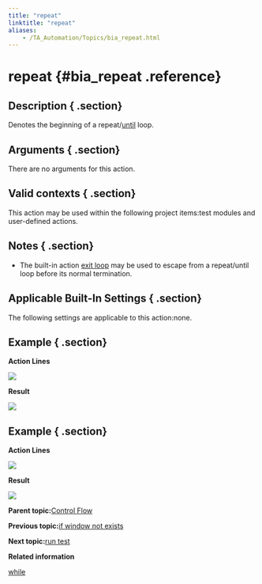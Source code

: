 ```yaml
--- 
title: "repeat"
linktitle: "repeat"
aliases: 
    - /TA_Automation/Topics/bia_repeat.html
---
```

# repeat {#bia_repeat .reference}

## Description { .section}

Denotes the beginning of a repeat/[until](bia_until.html) loop.

## Arguments { .section}

There are no arguments for this action.

## Valid contexts { .section}

This action may be used within the following project items:test modules and user-defined actions.

## Notes { .section}

-   The built-in action [exit loop](bia_exit_loop.html) may be used to escape from a repeat/until loop before its normal termination.

## Applicable Built-In Settings { .section}

The following settings are applicable to this action:none.

## Example { .section}

**Action Lines**

![](../Images/bia_repeat_pgm.png)

**Result**

![](../Images/bia_repeat_res.png)

## Example { .section}

**Action Lines**

![](../Images/bia_repeat_ta4vs_pgm.png)

**Result**

![](../Images/bia_repeat_ta4vs_res.png)

**Parent topic:**[Control Flow](../../TA_Automation/Topics/bia_Control_flow.html)

**Previous topic:**[if window not exists](../../TA_Automation/Topics/bia_if_window_not_exists.html)

**Next topic:**[run test](../../TA_Automation/Topics/bia_run_test.html)

**Related information**  


[while](../../TA_Automation/Topics/bia_while.html)

